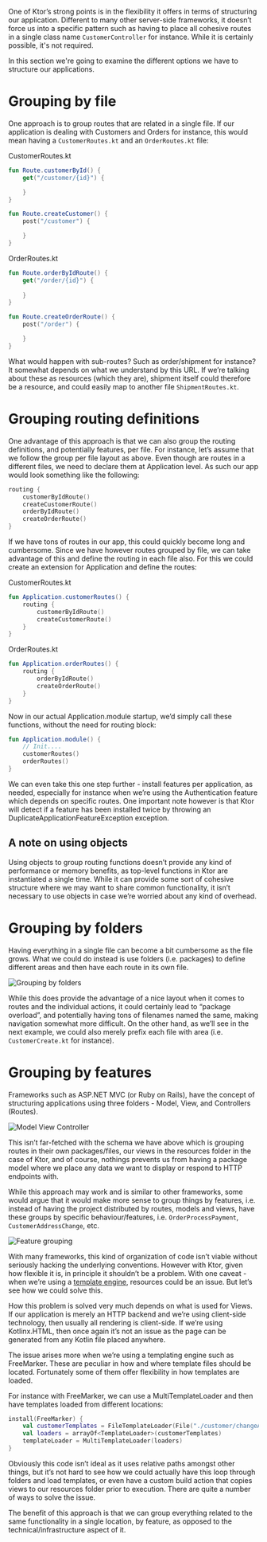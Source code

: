 [//]: # (title: Application Structure)

One of Ktor’s strong points is in the flexibility it offers in terms of structuring our application. Different to many other server-side frameworks, it doesn’t force us into a specific pattern such as having to place all cohesive routes in a single class name `CustomerController` for instance. While it is certainly possible, it's not required.

In this section we're going to examine the different options we have to structure our applications.

# Grouping by file

One approach is to group routes that are related in a single file. If our application is dealing with Customers and Orders for instance,
this would mean having a `CustomerRoutes.kt` and an `OrderRoutes.kt` file:



CustomerRoutes.kt

```kotlin
fun Route.customerById() {
    get("/customer/{id}") {

    }
}

fun Route.createCustomer() {
    post("/customer") {

    }
}
```
OrderRoutes.kt

```kotlin
fun Route.orderByIdRoute() {
    get("/order/{id}") {
    
    }
}

fun Route.createOrderRoute() {
    post("/order") {

    }
}
```

What would happen with sub-routes? Such as order/shipment for instance? It somewhat depends on what we understand by this URL. 
If we’re talking about these as resources (which they are), shipment itself could therefore be a resource, and could easily map 
to another file `ShipmentRoutes.kt`.

# Grouping routing definitions

One advantage of this approach is that we can also group the routing definitions, and potentially features, per file. For instance, let’s assume 
that we follow the group per file layout as above. Even though are routes in a different files, we need to declare them at Application level. As such 
our app would look something like the following:

```kotlin
routing {
    customerByIdRoute()
    createCustomerRoute()
    orderByIdRoute()
    createOrderRoute()
}
```

If we have tons of routes in our app, this could quickly become long and cumbersome. Since we have however routes grouped by file, 
we can take advantage of this and define the routing in each file also. For this we could create an extension for Application and define the routes:

CustomerRoutes.kt
```kotlin
fun Application.customerRoutes() {
    routing {
        customerByIdRoute()
        createCustomerRoute()    
    }    
}
```

OrderRoutes.kt

```kotlin
fun Application.orderRoutes() {
    routing {
        orderByIdRoute()
        createOrderRoute()
    }
}
```

Now in our actual Application.module startup, we’d simply call these functions, without the need for routing block:

```kotlin
fun Application.module() {
    // Init....
    customerRoutes()
    orderRoutes()
}
```

We can even take this one step further - install features per application, as needed, especially for instance when we’re using 
the Authentication feature which depends on specific routes. One important note however is that Ktor will detect if a 
feature has been installed twice by throwing an DuplicateApplicationFeatureException exception.

## A note on using objects

Using objects to group routing functions doesn’t provide any kind of performance or memory benefits, as top-level functions in Ktor are 
instantiated a single time. While it can provide some sort of cohesive structure where we may want to share common functionality, it isn’t 
necessary to use objects in case we’re worried about any kind of overhead.

# Grouping by folders

Having everything in a single file can become a bit cumbersome as the file grows. 
What we could do instead is use folders (i.e. packages) to define different areas and then have each route in its own file.

![Grouping by folders](ktor-routing-1.png)

While this does provide the advantage of a nice layout when it comes to routes and the individual actions, it could certainly 
lead to “package overload”, and potentially having tons of filenames named the same, making navigation somewhat more difficult.
 On the other hand, as we’ll see in the next example, we could also merely prefix each file with area (i.e. `CustomerCreate.kt` for instance).

# Grouping by features

Frameworks such as ASP.NET MVC (or Ruby on Rails), have the concept of structuring applications using three folders - Model, View, and Controllers (Routes).

![Model View Controller](ktor-routing-2.png)


This isn’t far-fetched with the schema we have above which is grouping routes in their own packages/files, our views in the resources folder in the case of Ktor, and 
of course, nothings prevents us from having a package model where we place any data we want to display or respond to HTTP endpoints with.

While this approach may work and is similar to other frameworks, some would argue that it would make more sense to group things by features, i.e. instead of having the project 
distributed by routes, models and views, have these groups by specific behaviour/features, i.e. `OrderProcessPayment`, `CustomerAddressChange`, etc.

![Feature grouping](ktor-routing-3.png)

With many frameworks, this kind of organization of code isn’t viable without seriously hacking the underlying conventions. However with Ktor, given how flexible it is, 
in principle it shouldn’t be a problem. With one caveat - when we’re using a [template engine](Working_with_views.md), resources could be an issue. But let’s see how we could solve this.

How this problem is solved very much depends on what is used for Views. If our application is merely an HTTP backend and we’re using client-side technology, then usually all rendering is 
client-side. If we’re using Kotlinx.HTML, then once again it’s not an issue as the page can be generated from any Kotlin file placed anywhere. 

The issue arises more when we’re using a templating engine such as FreeMarker. These are peculiar in how and where template files should be located. 
Fortunately some of them offer flexibility in how templates are loaded.

For instance with FreeMarker, we can use a MultiTemplateLoader and then have templates loaded from different locations:

```kotlin
install(FreeMarker) {
    val customerTemplates = FileTemplateLoader(File("./customer/changeAddress"))
    val loaders = arrayOf<TemplateLoader>(customerTemplates)
    templateLoader = MultiTemplateLoader(loaders)
}
```

Obviously this code isn’t ideal as it uses relative paths amongst other things, but it’s not hard to see how we could actually have 
this loop through folders and load templates, or even have a custom build action that copies views to our resources folder prior to execution. 
There are quite a number of ways to solve the issue.

The benefit of this approach is that we can group everything related to the same functionality in a single location, by feature, as opposed to 
the technical/infrastructure aspect of it.